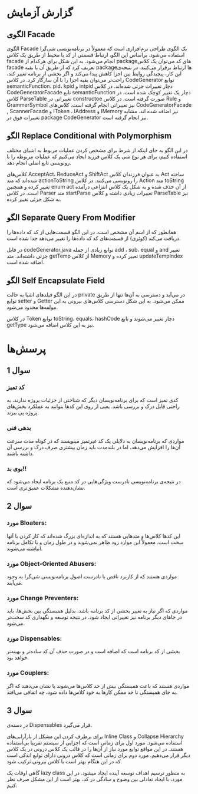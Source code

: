 # گزارش آزمایش
## الگوی Facade
الگوی Facade یک الگوی طراحی نرم‌افزاری است که معمولاً در برنامه‌نویسی شی‌گرا استفاده می‌شود. براساس این الگو، ارتباط قسمتی از کد با محیط از طریق یک کلاس facade انجام می‌شود. به این شکل برای هرکدام از packageهای کد می‌توان یک کلاس facade تعریف کرد که از طریق آن با بقیه packageها ارتباط برقرار می‌کنند. در نتیجه‌ی این کار، پیچیدگی روابط بین اجزا کاهش پیدا می‌کند و اگر بخشی از برنامه تغییر کند، راحت‌تر می‌توان بقیه اجزا را با آن سازگار کرد. 
در کلاس CodeGenerator توابع semanticFunction، pid، kpid و intpid دچار تغییرات جزئی شده‌اند. در کلاس CodeGeneratorFacade تابع semanticFunction دچار یک تغییر کوچک شده است. در کلاس ParseTable تغییراتی در constructoe صورت گرفته است. در کلاس Rule و GrammerSymbol نیز تغییراتی انجام گرفته است. کلاس‌های CodeGeneratorFacade , ScannerFacade و IToken ، IAddress و IMemory نیز اضافه شده اند. مشابه تغییرات فوق در package CodeGenerator نیز انجام گرفته است.
## الگو Replace Conditional with Polymorphism 
در این الگو به جای اینکه از شرط برای مشخص کردن عملیات مربوط به اشیای مختلف استفاده کنیم، برای هر نوع شی یک کلاس فرزند ایجاد می‌کنیم که عملیات مربوطه را با رونویسی تابع اصلی انجام دهد.

کلاس‌های AcceptAct، ReduceAct و ShiftAct به عنوان فرزندان کلاس Act ساخته شده‌اند که متد actionToString را رونویسی می‌کنند. در کلاس Action متد toString تغییر کرده و همچنین enum act از آن حذف شده و به شکل یک کلاس انتزاعی درآمده است. در کلاس Parser متد startParse تغییرات زیادی داشته و کلاس ParseTable نیز به شکل جزئی تغییر کرده.
## الگو Separate Query From Modifier
همانطور که از اسم آن مشخص است، در این الگو قسمت‌هایی از کد که داده‌ها را دریافت می‌کند (کوئری) از قسمت‌های کد که داده‌ها را تغییر می‌دهد جدا شده است.

در فایل codeGenerator.java توابع زیادی از جمله add ، sub، equal و and تغییر جزئی داشته‌اند. متد getTemp از کلاس Memory تغییر کرده و updateTempIndex اضافه شده است.
## الگو Self Encapsulate Field
در این الگو فیلدهای اشیا به حالت private در می‌آید و دسترسی به آن‌ها تنها از طریق توابع setter و Getter ممکن می‌شود. به این شکل دسترسی کلاس‌های بیرونی به این مولفه‌ها محدود می‌شود.

در کلاس Token توابع toString، equals، hashCode دچار تغییر می‌شوند و تابع getType نیز به این کلاس اضافه می‌شود.

# پرسش‌ها
## سوال 1
### کد تمیز
کدی تمیز است که برای برنامه‌نویسان دیگر که شناختی از جزئیات پروژه ندارند، به راحتی قابل درک و بررسی باشد. یعنی از روی این کدها بتوانند به عملکرد بخش‌های پروژه پی ببرند.
### بدهی فنی
مواردی که برنامه‌نویسان به دلایلی یک کد غیرتمیز مینویسند که در کوتاه مدت سرعت آن‌ها را افزایش می‌دهد، اما در بلندمدت باید زمان بیشتری صرف درک و بررسی آن داشته باشند.
### بوی بد!!
در نتیجه‌ی برنامه‌نویسی نادرست ویژگی‌هایی در کد منبع یک برنامه ایجاد می‌شود که نشان‌دهنده مشکلات عمیق‌تری است.

## سوال 2
### مورد Bloaters:
این کدها کلاس‌ها و متدهایی هستند که به اندازه‌ای بزرگ شده‌اند که کار کردن با آنها سخت است. معمولاً این موارد زود ظاهر نمی‌شوند و در طول زمان و با تکامل برنامه انباشته می‌شوند.
### مورد Object-Oriented Abusers:
مواردی هستند که از کاربرد ناقص یا نادرست اصول برنامه‌نویسی شی‌گرا به وجود می‌آیند.
### مورد Change Preventers:
مواردی که اگر نیاز به تغییر بخشی از کد برنامه باشد، بدلیل همبستگی بین بخش‌ها، باید در جاهای دیگر برنامه نیز تغییراتی ایجاد شود. در نتیجه توسعه و نگهداری کد سخت‌تر می‌شود.
### مورد Dispensables:
بخشی از کد برنامه است که اضافه است و در صورت حذف آن کد ساده‌تر و بهینه‌تر خواهد بود.
### مورد Couplers:
مواردی هستند که باعث همبستگی بیش از حد کلاس‌ها می‌شوند یا نشان می‌دهند که اگر به جای همبستگی تا حد ممکن کارها به خود کلاس‌ها داده شود، چه اتفاقی می‌افتد.

## سوال 3
در دسته‌ی Dispensables قرار می‌گیرد.

برای برطرف کردن این مشکل از بازآرایی‌های Inline Class و Collapse Hierarchy استفاده می‌شود. مورد اول برای زمانی است که اجزایی از سیستم تقریبا بی‌استفاده هستند. در این مواقع توابع مورد نیاز از آن‌ها را در قالب یک کلاس درونی در یک کلاس دیگر قرار می‌دهیم. مورد دوم برای زمانی است که کلاس درونی دارای توابع اندکی است که در این هنگام بهتر است با کلاس بیرونی ترکیب شود.

گاهی اوقات یک lazy class به منظور ترسیم اهداف توسعه آینده ایجاد میشود. در این مورد، با ایجاد تعادلی بین وضوح و سادگی در کد، بهتر است از این مشکل صرف نظر کنیم. 
